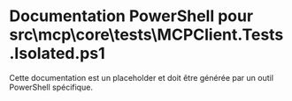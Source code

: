 # Documentation PowerShell pour src\mcp\core\tests\MCPClient.Tests.Isolated.ps1

Cette documentation est un placeholder et doit être générée par un outil PowerShell spécifique.
